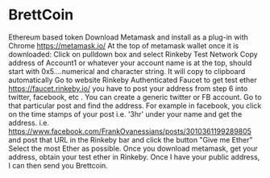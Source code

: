 # BrettCoin
Ethereum based token
Download Metamask and install as a plug-in with Chrome
https://metamask.io/
At the top of metamask wallet once it is downloaded: Click on pulldown box and select Rinkeby Test Network
Copy address of Account1 or whatever your account name is at the top, should start with 0x5....numerical and character string. It will copy to clipboard automatically
Go to website Rinkeby Authenticated Faucet to get test ether https://faucet.rinkeby.io/
you have to post your address from step 6 into twitter, facebook, etc . You can create a generic twitter or FB account. Go to that particular post and find the address.
For example in facebook, you click on the time stamps of your post i.e. '3hr' under your name and get the address.
i.e. https://www.facebook.com/FrankOvanessians/posts/3010361199289805
and post that URL in the Rinkeby bar and click the button "Give me Ether" Select the most Ether as possible.
Once you download metamask, get your address, obtain your test ether in Rinkeby.
Once I have your public address, I can then send you Brettcoin.
